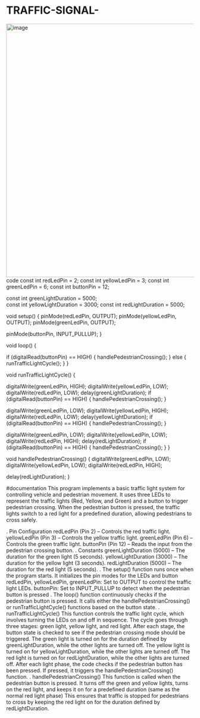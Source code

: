# TRAFFIC-SIGNAL-  

<img width="682" alt="image" src="https://github.com/user-attachments/assets/4eb00e9c-0df7-4dea-aa7a-117fabcf9863" />
code 
 const int redLedPin = 2;
const int yellowLedPin = 3;
const int greenLedPin = 6;
const int buttonPin = 12;


const int greenLightDuration = 5000;  
const int yellowLightDuration = 3000; 
const int redLightDuration = 5000;    

void setup() {
  pinMode(redLedPin, OUTPUT);
  pinMode(yellowLedPin, OUTPUT);
  pinMode(greenLedPin, OUTPUT);

  pinMode(buttonPin, INPUT_PULLUP);
}

void loop() {
 
  if (digitalRead(buttonPin) == HIGH) {
    handlePedestrianCrossing();
  } else {
    runTrafficLightCycle();
  }
}

void runTrafficLightCycle() {
   
  digitalWrite(greenLedPin, HIGH);
  digitalWrite(yellowLedPin, LOW);
  digitalWrite(redLedPin, LOW);
  delay(greenLightDuration);
  if (digitalRead(buttonPin) == HIGH) {
    handlePedestrianCrossing();
  }

   
  digitalWrite(greenLedPin, LOW);
  digitalWrite(yellowLedPin, HIGH);
  digitalWrite(redLedPin, LOW);
  delay(yellowLightDuration);
  if (digitalRead(buttonPin) == HIGH) {
    handlePedestrianCrossing();
  }

   
  digitalWrite(greenLedPin, LOW);
  digitalWrite(yellowLedPin, LOW);
  digitalWrite(redLedPin, HIGH);
  delay(redLightDuration);
  if (digitalRead(buttonPin) == HIGH) {
    handlePedestrianCrossing();
  }
}

void handlePedestrianCrossing() {
  digitalWrite(greenLedPin, LOW);
  digitalWrite(yellowLedPin, LOW);
  digitalWrite(redLedPin, HIGH);

  delay(redLightDuration); 
}

#documentation
This program implements a basic traffic light system for controlling vehicle and pedestrian movement. It uses three LEDs to represent the traffic lights (Red, Yellow, and Green) and a button to trigger pedestrian crossing. When the pedestrian button is pressed, the traffic lights switch to a red light for a predefined duration, allowing pedestrians to cross safely.

. Pin Configuration
redLedPin (Pin 2) – Controls the red traffic light.
yellowLedPin (Pin 3) – Controls the yellow traffic light.
greenLedPin (Pin 6) – Controls the green traffic light.
buttonPin (Pin 12) – Reads the input from the pedestrian crossing button.
. Constants
greenLightDuration (5000) – The duration for the green light (5 seconds).
yellowLightDuration (3000) – The duration for the yellow light (3 seconds).
redLightDuration (5000) – The duration for the red light (5 seconds).
. The setup() function runs once when the program starts. It initializes the pin modes for the LEDs and button
redLedPin, yellowLedPin, greenLedPin: Set to OUTPUT to control the traffic light LEDs.
buttonPin: Set to INPUT_PULLUP to detect when the pedestrian button is pressed
. The loop() function continuously checks if the pedestrian button is pressed. It calls either the handlePedestrianCrossing() or runTrafficLightCycle() functions based on the button state.
. runTrafficLightCycle()
This function controls the traffic light cycle, which involves turning the LEDs on and off in sequence. The cycle goes through three stages: green light, yellow light, and red light. After each stage, the button state is checked to see if the pedestrian crossing mode should be triggered.
The green light is turned on for the duration defined by greenLightDuration, while the other lights are turned off.
The yellow light is turned on for yellowLightDuration, while the other lights are turned off.
The red light is turned on for redLightDuration, while the other lights are turned off.
After each light phase, the code checks if the pedestrian button has been pressed. If pressed, it triggers the handlePedestrianCrossing() function.
. handlePedestrianCrossing()
This function is called when the pedestrian button is pressed. It turns off the green and yellow lights, turns on the red light, and keeps it on for a predefined duration (same as the normal red light phase)
This ensures that traffic is stopped for pedestrians to cross by keeping the red light on for the duration defined by redLightDuration.








